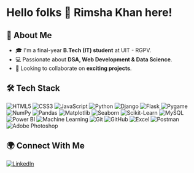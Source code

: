 # Hello folks 👋 Rimsha Khan here!

## 🚀 About Me  
- 🎓 I'm a final-year **B.Tech (IT) student** at UIT - RGPV.  
- 💻 Passionate about **DSA, Web Development & Data Science**.  
- 🤝 Looking to collaborate on **exciting projects**.  

## 🛠 **Tech Stack**  
![HTML5](https://img.shields.io/badge/-HTML5-E34F26?style=flat-square&logo=html5&logoColor=white)
![CSS3](https://img.shields.io/badge/-CSS3-1572B6?style=flat-square&logo=css3)
![JavaScript](https://img.shields.io/badge/-JavaScript-F7DF1E?style=flat-square&logo=javascript&logoColor=black)
![Python](https://img.shields.io/badge/-Python-3776AB?style=flat-square&logo=python&logoColor=white)
![Django](https://img.shields.io/badge/-Django-092E20?style=flat-square&logo=django)
![Flask](https://img.shields.io/badge/-Flask-000000?style=flat-square&logo=flask)
![Pygame](https://img.shields.io/badge/-Pygame-3766AB?style=flat-square&logo=python)
![NumPy](https://img.shields.io/badge/-NumPy-013243?style=flat-square&logo=numpy)
![Pandas](https://img.shields.io/badge/-Pandas-150458?style=flat-square&logo=pandas)
![Matplotlib](https://img.shields.io/badge/-Matplotlib-008080?style=flat-square&logo=python)
![Seaborn](https://img.shields.io/badge/-Seaborn-0096C7?style=flat-square&logo=python)
![Scikit-Learn](https://img.shields.io/badge/-ScikitLearn-F7931E?style=flat-square&logo=scikit-learn)
![MySQL](https://img.shields.io/badge/-MySQL-4479A1?style=flat-square&logo=mysql&logoColor=white)
![Power BI](https://img.shields.io/badge/-Power%20BI-F2C811?style=flat-square&logo=power-bi)
![Machine Learning](https://img.shields.io/badge/-Machine%20Learning-102230?style=flat-square)
![Git](https://img.shields.io/badge/-Git-F05032?style=flat-square&logo=git)
![GitHub](https://img.shields.io/badge/-GitHub-181717?style=flat-square&logo=github)
![Excel](https://img.shields.io/badge/-Excel-217346?style=flat-square&logo=microsoft-excel)
![Postman](https://img.shields.io/badge/-Postman-FF6C37?style=flat-square&logo=postman)
![Adobe Photoshop](https://img.shields.io/badge/-Photoshop-31A8FF?style=flat-square&logo=adobe-photoshop)



## 🌍 **Connect With Me**  
[![LinkedIn](https://img.shields.io/badge/-LinkedIn-0077B5?style=flat-square&logo=linkedin&logoColor=white)](https://www.linkedin.com/in/your-linkedin/)  
